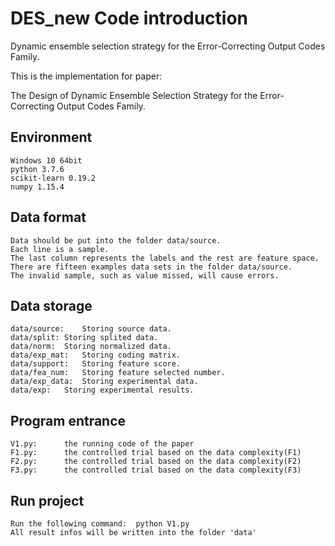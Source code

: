 # DES_new Code introduction
Dynamic ensemble selection strategy for the Error-Correcting Output Codes Family.

This is the implementation for paper:

The Design of Dynamic Ensemble Selection Strategy for the Error-Correcting Output Codes Family.

## Environment
	Windows 10 64bit
	python 3.7.6
	scikit-learn 0.19.2
	numpy 1.15.4
	
## Data format
	Data should be put into the folder data/source.
	Each line is a sample.
	The last column represents the labels and the rest are feature space.
	There are fifteen examples data sets in the folder data/source.
	The invalid sample, such as value missed, will cause errors.

## Data storage
	data/source:	Storing source data.
	data/split:	Storing splited data.
	data/norm:	Storing normalized data.
	data/exp_mat:	Storing coding matrix.
	data/support:	Storing feature score.
	data/fea_num:	Storing feature selected number.
	data/exp_data:	Storing experimental data.
	data/exp:	Storing experimental results.

## Program entrance
	V1.py:		the running code of the paper
	F1.py:		the controlled trial based on the data complexity(F1)
	F2.py:		the controlled trial based on the data complexity(F2)
	F3.py:		the controlled trial based on the data complexity(F3)

## Run project
	Run the following command:	python V1.py
	All result infos will be written into the folder 'data'
